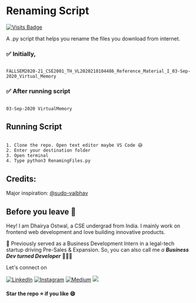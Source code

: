 # Renaming Script
[![Visits Badge](https://badges.pufler.dev/visits/dhairyaostwal/portfolio-website)](https://github.com/dhairyaostwal/Renaming-Script/)


A .py script that helps you rename the files you download from internet. 

### ✅ Initially, 

```

FALLSEM2020-21_CSE2001_TH_VL2020210104486_Reference_Material_I_03-Sep-2020_Virtual_Memory

```

### ✅ After running script 

```

03-Sep-2020 VirtualMemory

```

## Running Script

```

1. Clone the repo. Open text editor maybe VS Code 😅
2. Enter your destination folder
3. Open terminal
4. Type python3 RenamingFiles.py

```

## Credits:

Major inspiration: [@sudo-vaibhav](https://github.com/sudo-vaibhav/VTOP_file_organizer)

## Before you leave 🥺

Hey! I am Dhairya Ostwal, a CSE undergrad from India. I mainly work on frontend web development and love building innovative products. 

🌱 Previously served as a Business Development Intern in a legal-tech startup driving Pre-Sales & Expansion. So, you can also call me *a **Business Dev turned Developer*** 👨🏻‍💻

Let's connect on 

[![LinkedIn](https://img.shields.io/badge/-linkedin-blue?style=for-the-badge&logo=linkedin)](https://www.linkedin.com/in/dhairyaostwal/) [![Instagram](https://img.shields.io/badge/instagram-%23E4405F.svg?&style=for-the-badge&logo=instagram&logoColor=white)](https://www.instagram.com/dhairyaostwal/) [![Medium](https://img.shields.io/badge/-medium-black?style=for-the-badge&logo=medium)](https://medium.com/@dhairyaostwal) [<img src = "https://img.shields.io/badge/twitter-%2320A1F1.svg?&style=for-the-badge&logo=twitter&logoColor=white">](https://twitter.com/dhairyaostwal/)


#### **Star the repo ⭐️ if you like 😄**
